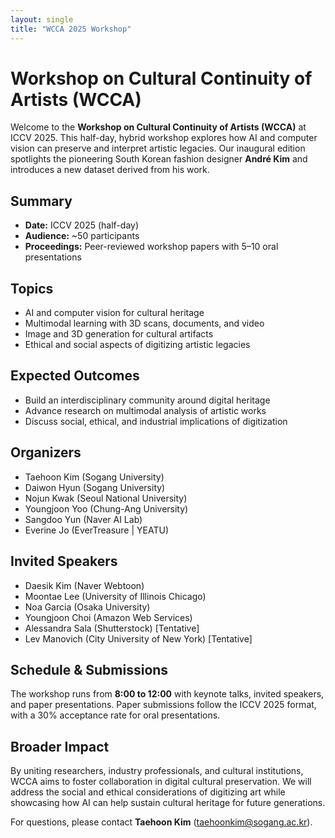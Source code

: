 ```yaml
---
layout: single
title: "WCCA 2025 Workshop"
---
```


# Workshop on Cultural Continuity of Artists (WCCA)

Welcome to the **Workshop on Cultural Continuity of Artists (WCCA)** at ICCV 2025.
This half-day, hybrid workshop explores how AI and computer vision can preserve and
interpret artistic legacies. Our inaugural edition spotlights the pioneering South
Korean fashion designer **André Kim** and introduces a new dataset derived from his
work.

## Summary
- **Date:** ICCV 2025 (half-day)
- **Audience:** ~50 participants
- **Proceedings:** Peer-reviewed workshop papers with 5–10 oral presentations

## Topics
- AI and computer vision for cultural heritage
- Multimodal learning with 3D scans, documents, and video
- Image and 3D generation for cultural artifacts
- Ethical and social aspects of digitizing artistic legacies

## Expected Outcomes
- Build an interdisciplinary community around digital heritage
- Advance research on multimodal analysis of artistic works
- Discuss social, ethical, and industrial implications of digitization

## Organizers
- Taehoon Kim (Sogang University)
- Daiwon Hyun (Sogang University)
- Nojun Kwak (Seoul National University)
- Youngjoon Yoo (Chung-Ang University)
- Sangdoo Yun (Naver AI Lab)
- Everine Jo (EverTreasure | YEATU)

## Invited Speakers
- Daesik Kim (Naver Webtoon)
- Moontae Lee (University of Illinois Chicago)
- Noa Garcia (Osaka University)
- Youngjoon Choi (Amazon Web Services)
- Alessandra Sala (Shutterstock) [Tentative]
- Lev Manovich (City University of New York) [Tentative]

## Schedule & Submissions
The workshop runs from **8:00 to 12:00** with keynote talks, invited speakers,
and paper presentations. Paper submissions follow the ICCV 2025 format, with a
30% acceptance rate for oral presentations.

## Broader Impact
By uniting researchers, industry professionals, and cultural institutions, WCCA
aims to foster collaboration in digital cultural preservation. We will address the
social and ethical considerations of digitizing art while showcasing how AI can
help sustain cultural heritage for future generations.

For questions, please contact **Taehoon Kim** (<taehoonkim@sogang.ac.kr>).
